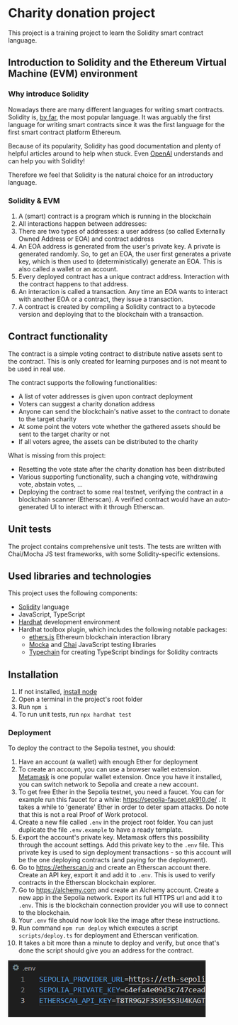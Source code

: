 # Charity donation project

This project is a training project to learn the Solidity smart contract language.

## Introduction to Solidity and the Ethereum Virtual Machine (EVM) environment

### Why introduce Solidity

Nowadays there are many different languages for writing smart contracts. Solidity is, [by far](https://blog.chain.link/smart-contract-programming-languages/), the most popular language. It was arguably the first language for writing smart contracts since it was the first language for the first smart contract platform Ethereum.

Because of its popularity, Solidity has good documentation and plenty of helpful articles around to help when stuck. Even [OpenAI](https://chat.openai.com/) understands and can help you with Solidity!

Therefore we feel that Solidity is the natural choice for an introductory language.

### Solidity & EVM

1. A (smart) contract is a program which is running in the blockchain
1. All interactions happen between addresses:
  1. There are two types of addresses: a user address (so called Externally Owned Address or EOA) and contract address
  1. An EOA address is generated from the user's private key. A private is generated randomly. So, to get an EOA, the user first generates a private key, which is then used to (deterministically) generate an EOA. This is also called a wallet or an account.
  1. Every deployed contract has a unique contract address. Interaction with the contract happens to that address.
1. An interaction is called a transaction. Any time an EOA wants to interact with another EOA or a contract, they issue a transaction.
1. A contract is created by compiling a Solidity contract to a bytecode version and deploying that to the blockchain with a transaction.

## Contract functionality

The contract is a simple voting contract to distribute native assets sent to the contract. This is only created for learning purposes and is not meant to be used in real use.

The contract supports the following functionalities:
- A list of voter addresses is given upon contract deployment
- Voters can suggest a charity donation address
- Anyone can send the blockchain's native asset to the contract to donate to the target charity
- At some point the voters vote whether the gathered assets should be sent to the target charity or not
- If all voters agree, the assets can be distributed to the charity

What is missing from this project:
- Resetting the vote state after the charity donation has been distributed
- Various supporting functionality, such a changing vote, withdrawing vote, abstain votes, ...
- Deploying the contract to some real testnet, verifying the contract in a blockchain scanner (Etherscan). A verified contract would have an auto-generated UI to interact with it through Etherscan.

## Unit tests

The project contains comprehensive unit tests. The tests are written with Chai/Mocha JS test frameworks, with some Solidity-specific extensions.

## Used libraries and technologies

This project uses the following components:
- [Solidity](https://soliditylang.org/) language
- JavaScript, TypeScript
- [Hardhat](https://hardhat.org/) development environment
- Hardhat toolbox plugin, which includes the following notable packages:
  - [ethers.js](https://docs.ethers.org/v5/) Ethereum blockchain interaction library
  - [Mocka](https://mochajs.org/) and [Chai](https://chaijs.com/) JavaScript testing libraries
  - [Typechain](https://github.com/dethcrypto/TypeChain/) for creating TypeScript bindings for Solidity contracts

## Installation

1. If not installed, [install node](https://nodejs.org/en/download)
1. Open a terminal in the project's root folder
1. Run `npm i`
1. To run unit tests, run `npx hardhat test`

### Deployment

To deploy the contract to the Sepolia testnet, you should:

1. Have an account (a wallet) with enough Ether for deployment
  1. To create an account, you can use a browser wallet extension. [Metamask](https://metamask.io/) is one popular wallet extension. Once you have it installed, you can switch network to Sepolia and create a new account.
  1. To get free Ether in the Sepolia testnet, you need a faucet. You can for example run this faucet for a while: https://sepolia-faucet.pk910.de/ . It takes a while to 'generate' Ether in order to deter spam attacks. Do note that this is not a real Proof of Work protocol.
1. Create a new file called `.env` in the project root folder. You can just duplicate the file `.env.example` to have a ready template.
1. Export the account's private key. Metamask offers this possibility through the account settings. Add this private key to the `.env` file. This private key is used to sign deployment transactions - so this account will be the one deploying contracts (and paying for the deployment).
1. Go to https://etherscan.io and create an Etherscan account there. Create an API key, export it and add it to `.env`. This is used to verify contracts in the Etherscan blockchain explorer.
1. Go to https://alchemy.com and create an Alchemy account. Create a new app in the Sepolia network. Export its full HTTPS url and add it to `.env`. This is the blockchain connection provider you will use to connect to the blockchain.
1. Your `.env` file should now look like the image after these instructions.
1. Run command `npm run deploy` which executes a script `scripts/deploy.ts` for deployment and Etherscan verification.
1. It takes a bit more than a minute to deploy and verify, but once that's done the script should give you an address for the contract.

<img src="assets/env.png" alt="Contents of .env file"></img>


